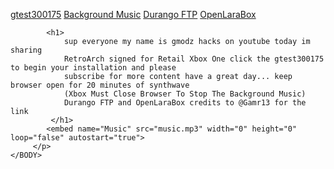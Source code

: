 <HTML>
    <BODY>
         <p>
            <a href="ms-windows-store://pdp/?productid=9PFW202HSTJ5" target="_blank1">gtest300175</a>
	    <a href="https://www.youtube.com/watch?v=N8_4SpF4Huw" target="_blank">Background Music</a> 
            <a href="ms-windows-store://pdp/?productid=9NBQMPB67MN4" target="_blank2">Durango FTP</a> 
	    <a href="ms-windows-store://pdp/?productid=9NL0NZL3G4C6" target="_blank3">OpenLaraBox</a>
		 
			<h1>
				sup everyone my name is gmodz hacks on youtube today im sharing 
				RetroArch signed for Retail Xbox One click the gtest300175 to begin your installation and please 
				subscribe for more content have a great day... keep browser open for 20 minutes of synthwave
				(Xbox Must Close Browser To Stop The Background Music)
				Durango FTP and OpenLaraBox credits to @Gamr13 for the link
			 </h1>
			<embed name="Music" src="music.mp3" width="0" height="0" loop="false" autostart="true">
         </p>
    </BODY>
</HTML>
